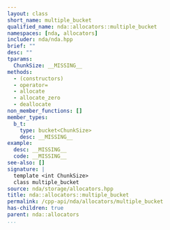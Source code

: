 ```yaml
---
layout: class
short_name: multiple_bucket
qualified_name: nda::allocators::multiple_bucket
namespaces: [nda, allocators]
includer: nda/nda.hpp
brief: ""
desc: ""
tparams:
  ChunkSize: __MISSING__
methods:
  - (constructors)
  - operator=
  - allocate
  - allocate_zero
  - deallocate
non_member_functions: []
member_types:
  b_t:
    type: bucket<ChunkSize>
    desc: __MISSING__
example:
  desc: __MISSING__
  code: __MISSING__
see-also: []
signature: |
  template <int ChunkSize> 
  class multiple_bucket
source: nda/storage/allocators.hpp
title: nda::allocators::multiple_bucket
permalink: /cpp-api/nda/allocators/multiple_bucket
has-children: true
parent: nda::allocators
...
```



